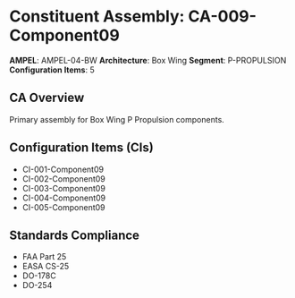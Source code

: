 # Constituent Assembly: CA-009-Component09

**AMPEL**: AMPEL-04-BW
**Architecture**: Box Wing
**Segment**: P-PROPULSION
**Configuration Items**: 5

## CA Overview
Primary assembly for Box Wing P Propulsion components.

## Configuration Items (CIs)
- CI-001-Component09
- CI-002-Component09
- CI-003-Component09
- CI-004-Component09
- CI-005-Component09

## Standards Compliance
- FAA Part 25
- EASA CS-25
- DO-178C
- DO-254
